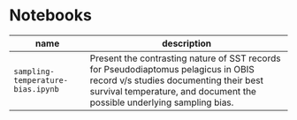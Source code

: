 # Notebooks

name | description 
-----|-------------
`sampling-temperature-bias.ipynb`|Present the contrasting nature of SST records for Pseudodiaptomus pelagicus in OBIS record v/s studies documenting their best survival temperature, and document the possible underlying sampling bias.
